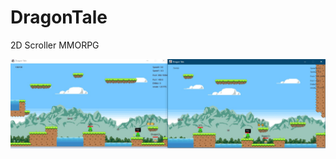 # DragonTale
2D Scroller MMORPG

![Sample Img](https://raw.githubusercontent.com/lichguard/DragonTale/master/imgs/sample1.jpg)

